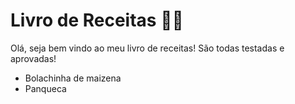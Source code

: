 # Livro de Receitas :woman_cook:

Olá, seja bem vindo ao meu livro de receitas! São todas testadas e aprovadas!

- Bolachinha de maizena
- Panqueca